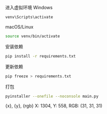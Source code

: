 进入虚拟环境 Windows

```bash
venv\Scripts\activate
```

macOS/Linux
```bash
source venv/bin/activate
```

安装依赖
```bash
pip install -r requirements.txt
```

更新依赖
```bash
pip freeze > requirements.txt
```

打包
```bash
pyinstaller --onefile --noconsole main.py
```

{x}, {y}, {rgb}
X: 1304, Y: 558, RGB: (31, 31, 31)
